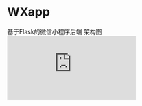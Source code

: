 # WXapp
基于Flask的微信小程序后端
    架构图
![架构图](http://github.com/Gunkkk/WXapp/blob/master/%E6%9E%B6%E6%9E%84%E5%9B%BE.pdf)
